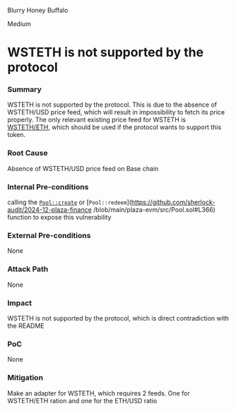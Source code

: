 Blurry Honey Buffalo

Medium

# WSTETH is not supported by the protocol

### Summary

WSTETH is not supported by the protocol. This is due to the absence of WSTETH/USD price feed, which will result in impossibility to fetch its price properly. The only relevant existing price feed for WSTETH is [WSTETH/ETH](https://docs.chain.link/data-feeds/price-feeds/addresses?network=base&page=1&search=wstETH), which should be used if the protocol wants to support this token. 



### Root Cause

Absence of WSTETH/USD price feed on Base chain

### Internal Pre-conditions

calling the [`Pool::create`](https://github.com/sherlock-audit/2024-12-plaza-finance/blob/main/plaza-evm/src/Pool.sol#L192) or [`Pool::redeem`](https://github.com/sherlock-audit/2024-12-plaza-finance
/blob/main/plaza-evm/src/Pool.sol#L366) function to expose this vulnerability 

### External Pre-conditions

None

### Attack Path

None

### Impact

WSTETH is not supported by the protocol, which is direct contradiction with the README

### PoC

None

### Mitigation

Make an adapter for WSTETH, which requires 2 feeds. One for WSTETH/ETH ration and one for the ETH/USD ratio